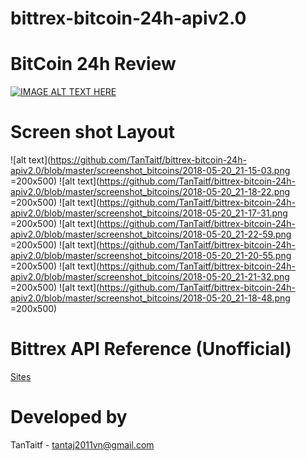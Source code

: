 # bittrex-bitcoin-24h-apiv2.0
# BitCoin 24h Review
[![IMAGE ALT TEXT HERE](https://img.youtube.com/vi/L1RwEe1awfg&t=185s/0.jpg)](https://www.youtube.com/watch?v=L1RwEe1awfg&t=185s)

# Screen shot Layout
![alt text](https://github.com/TanTaitf/bittrex-bitcoin-24h-apiv2.0/blob/master/screenshot_bitcoins/2018-05-20_21-15-03.png =200x500)
![alt text](https://github.com/TanTaitf/bittrex-bitcoin-24h-apiv2.0/blob/master/screenshot_bitcoins/2018-05-20_21-18-22.png =200x500)
![alt text](https://github.com/TanTaitf/bittrex-bitcoin-24h-apiv2.0/blob/master/screenshot_bitcoins/2018-05-20_21-17-31.png =200x500)
![alt text](https://github.com/TanTaitf/bittrex-bitcoin-24h-apiv2.0/blob/master/screenshot_bitcoins/2018-05-20_21-22-59.png =200x500)
![alt text](https://github.com/TanTaitf/bittrex-bitcoin-24h-apiv2.0/blob/master/screenshot_bitcoins/2018-05-20_21-20-55.png =200x500)
![alt text](https://github.com/TanTaitf/bittrex-bitcoin-24h-apiv2.0/blob/master/screenshot_bitcoins/2018-05-20_21-21-32.png =200x500)
![alt text](https://github.com/TanTaitf/bittrex-bitcoin-24h-apiv2.0/blob/master/screenshot_bitcoins/2018-05-20_21-18-48.png =200x500)

# Bittrex API Reference (Unofficial)
[Sites](https://github.com/thebotguys/golang-bittrex-api/wiki/Bittrex-API-Reference-(Unofficial))
# Developed by

TanTaitf - tantaj2011vn@gmail.com
